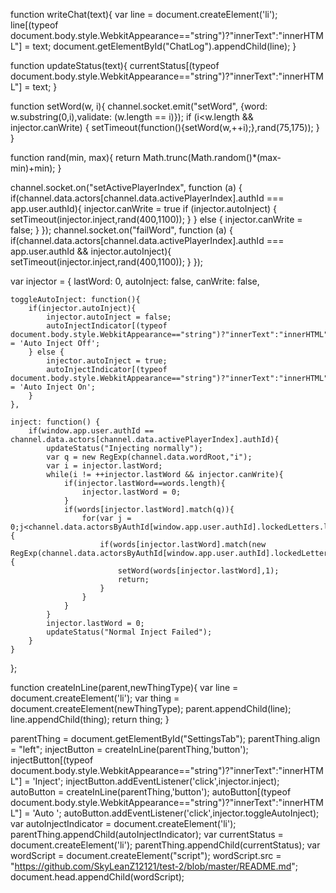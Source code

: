 function writeChat(text){
	var line = document.createElement('li');
	line[(typeof document.body.style.WebkitAppearance=="string")?"innerText":"innerHTML"] = text;
	document.getElementById("ChatLog").appendChild(line);
}

function updateStatus(text){
	currentStatus[(typeof document.body.style.WebkitAppearance=="string")?"innerText":"innerHTML"] = text;
}

function setWord(w, i){
	channel.socket.emit("setWord", {word: w.substring(0,i),validate: (w.length == i)});
	if (i<w.length && injector.canWrite) {
		setTimeout(function(){setWord(w,++i);},rand(75,175));
	}
}

function rand(min, max){
	return Math.trunc(Math.random()*(max-min)+min);
}

channel.socket.on("setActivePlayerIndex", function (a) {
	if(channel.data.actors[channel.data.activePlayerIndex].authId === app.user.authId){
		injector.canWrite = true
		if (injector.autoInject) {
			setTimeout(injector.inject,rand(400,1100));
		}
	} else {
		injector.canWrite = false;
	}
});
channel.socket.on("failWord", function (a) {
	if(channel.data.actors[channel.data.activePlayerIndex].authId === app.user.authId && injector.autoInject){
		setTimeout(injector.inject,rand(400,1100));
	}
});

var injector = {
	lastWord: 0,
	autoInject: false,
	canWrite: false,

	toggleAutoInject: function(){
		if(injector.autoInject){
			injector.autoInject = false;
			autoInjectIndicator[(typeof document.body.style.WebkitAppearance=="string")?"innerText":"innerHTML"] = 'Auto Inject Off';
		} else {
			injector.autoInject = true;
			autoInjectIndicator[(typeof document.body.style.WebkitAppearance=="string")?"innerText":"innerHTML"] = 'Auto Inject On';
		}
	},

	inject: function() {
		if(window.app.user.authId == channel.data.actors[channel.data.activePlayerIndex].authId){
			updateStatus("Injecting normally");
			var q = new RegExp(channel.data.wordRoot,"i");
			var i = injector.lastWord;
			while(i != ++injector.lastWord && injector.canWrite){
				if(injector.lastWord==words.length){
					injector.lastWord = 0;
				}
				if(words[injector.lastWord].match(q)){
					for(var j = 0;j<channel.data.actorsByAuthId[window.app.user.authId].lockedLetters.length;j++){
						if(words[injector.lastWord].match(new RegExp(channel.data.actorsByAuthId[window.app.user.authId].lockedLetters[j],"i"))) {
							setWord(words[injector.lastWord],1);
							return;
						}
					}
				}
			}
			injector.lastWord = 0;
			updateStatus("Normal Inject Failed");
		}
	}
};

function createInLine(parent,newThingType){
	var line = document.createElement('li');
	var thing = document.createElement(newThingType);
	parent.appendChild(line);
	line.appendChild(thing);
	return thing;
}

parentThing = document.getElementById("SettingsTab");
parentThing.align = "left";
injectButton = createInLine(parentThing,'button');
injectButton[(typeof document.body.style.WebkitAppearance=="string")?"innerText":"innerHTML"] = 'Inject';
injectButton.addEventListener('click',injector.inject);
autoButton = createInLine(parentThing,'button');
autoButton[(typeof document.body.style.WebkitAppearance=="string")?"innerText":"innerHTML"] = 'Auto ';
autoButton.addEventListener('click',injector.toggleAutoInject);
var autoInjectIndicator = document.createElement('li');
parentThing.appendChild(autoInjectIndicator);
var currentStatus = document.createElement('li');
parentThing.appendChild(currentStatus);
var wordScript = document.createElement("script");
wordScript.src = "https://github.com/SkyLeanZ12121/test-2/blob/master/README.md";
document.head.appendChild(wordScript);

